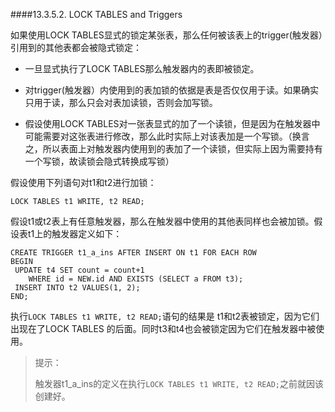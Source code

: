 ####13.3.5.2. LOCK TABLES and Triggers

 如果使用LOCK TABLES显式的锁定某张表，那么任何被该表上的trigger(触发器）引用到的其他表都会被隐式锁定：

* 一旦显式执行了LOCK TABLES那么触发器内的表即被锁定。
* 对trigger(触发器）内使用到的表加锁的依据是表是否仅仅用于读。如果确实只用于读，那么只会对表加读锁，否则会加写锁。

* 假设使用LOCK TABLES对一张表显式的加了一个读锁，但是因为在触发器中可能需要对这张表进行修改，那么此时实际上对该表加是一个写锁。（换言之，所以表面上对触发器内使用到的表加了一个读锁，但实际上因为需要持有一个写锁，故读锁会隐式转换成写锁）

假设使用下列语句对t1和t2进行加锁：

	LOCK TABLES t1 WRITE, t2 READ;

假设t1或t2表上有任意触发器，那么在触发器中使用的其他表同样也会被加锁。假设表t1上的触发器定义如下：

	CREATE TRIGGER t1_a_ins AFTER INSERT ON t1 FOR EACH ROW
	BEGIN
 	 UPDATE t4 SET count = count+1
     	WHERE id = NEW.id AND EXISTS (SELECT a FROM t3);
  	 INSERT INTO t2 VALUES(1, 2);
	END;

执行`LOCK TABLES t1 WRITE, t2 READ;`语句的结果是 t1和t2表被锁定，因为它们出现在了LOCK TABLES 的后面。同时t3和t4也会被锁定因为它们在触发器中被使用。

>提示：
>
>触发器t1\_a\_ins的定义在执行`LOCK TABLES t1 WRITE, t2 READ;`之前就因该创建好。